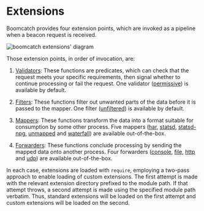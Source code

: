 # Extensions

Boomcatch provides four extension points, which are invoked as a pipeline when a beacon request is received.

![boomcatch extensions' diagram](https://github.com/springernature/boomcatch/blob/master/doc/boomcatch-extensions.png)

Those extension points, in order of invocation, are:

1. [Validators]: These functions are predicates, which can check that the request meets your specific requirements, then signal whether to continue processing or fail the request. One validator ([permissive]) is available by default.

2. [Filters]: These functions filter out unwanted parts of the data before it is passed to the mapper. One filter ([unfiltered]) is available by default.

3. [Mappers]: These functions transform the data into a format suitable for consumption by some other process. Five mappers ([har], [statsd], [statsd-npg], [unmapped] and [waterfall]) are available out-of-the-box.

4. [Forwarders]: These functions conclude processing by sending the mapped data onto another process. Four forwarders ([console], [file], [http] and [udp]) are available out-of-the-box.

In each case, extensions are loaded with `require`, employing a two-pass approach to enable loading of custom extensions. The first attempt is made with the relevant extension directory prefixed to the module path. If that attempt throws, a second attempt is made using the specified module path verbatim. Thus, standard extensions will be loaded on the first attempt and custom extensions will be loaded on the second.

[validators]: validators/README.md
[permissive]: validators/permissive.md
[option]: ../README.md#from-the-command-line
[filters]: filters/README.md
[unfiltered]: filters/unfiltered.md
[data]: data.md
[mappers]: mappers/README.md
[har]: mappers/har.md
[statsd]: mappers/statsd.md
[statsd-npg]: mappers/statsd-npg.md
[unmapped]: mappers/unmapped.md
[waterfall]: mappers/waterfall.md
[forwarders]: forwarders/README.md
[console]: forwarders/console.md
[file]: forwarders/file.md
[http]: forwarders/http.md
[udp]: forwarders/udp.md
